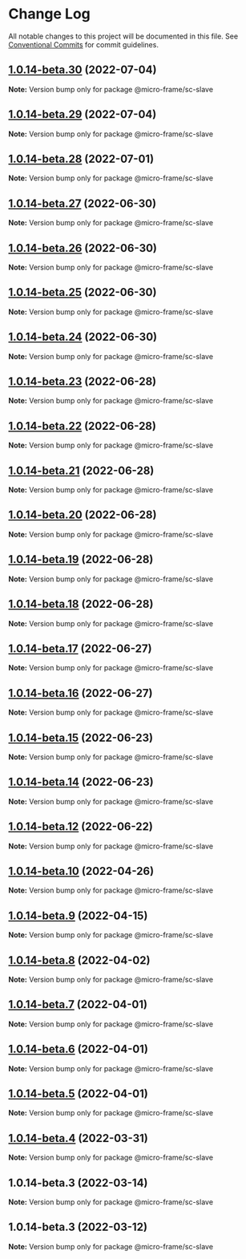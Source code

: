 # Change Log

All notable changes to this project will be documented in this file.
See [Conventional Commits](https://conventionalcommits.org) for commit guidelines.

## [1.0.14-beta.30](https://bsgit28/bgtech-fe/micro-basic/compare/@micro-frame/sc-slave@1.0.14-beta.29...@micro-frame/sc-slave@1.0.14-beta.30) (2022-07-04)

**Note:** Version bump only for package @micro-frame/sc-slave





## [1.0.14-beta.29](https://bsgit28/bgtech-fe/micro-basic/compare/@micro-frame/sc-slave@1.0.14-beta.28...@micro-frame/sc-slave@1.0.14-beta.29) (2022-07-04)

**Note:** Version bump only for package @micro-frame/sc-slave





## [1.0.14-beta.28](https://bsgit28/bgtech-fe/micro-basic/compare/@micro-frame/sc-slave@1.0.14-beta.27...@micro-frame/sc-slave@1.0.14-beta.28) (2022-07-01)

**Note:** Version bump only for package @micro-frame/sc-slave





## [1.0.14-beta.27](https://bsgit28/bgtech-fe/micro-basic/compare/@micro-frame/sc-slave@1.0.14-beta.26...@micro-frame/sc-slave@1.0.14-beta.27) (2022-06-30)

**Note:** Version bump only for package @micro-frame/sc-slave





## [1.0.14-beta.26](https://bsgit28/bgtech-fe/micro-basic/compare/@micro-frame/sc-slave@1.0.14-beta.25...@micro-frame/sc-slave@1.0.14-beta.26) (2022-06-30)

**Note:** Version bump only for package @micro-frame/sc-slave





## [1.0.14-beta.25](https://bsgit28/bgtech-fe/micro-basic/compare/@micro-frame/sc-slave@1.0.14-beta.24...@micro-frame/sc-slave@1.0.14-beta.25) (2022-06-30)

**Note:** Version bump only for package @micro-frame/sc-slave





## [1.0.14-beta.24](https://bsgit28/bgtech-fe/micro-basic/compare/@micro-frame/sc-slave@1.0.14-beta.23...@micro-frame/sc-slave@1.0.14-beta.24) (2022-06-30)

**Note:** Version bump only for package @micro-frame/sc-slave





## [1.0.14-beta.23](https://bsgit28/bgtech-fe/micro-basic/compare/@micro-frame/sc-slave@1.0.14-beta.22...@micro-frame/sc-slave@1.0.14-beta.23) (2022-06-28)

**Note:** Version bump only for package @micro-frame/sc-slave





## [1.0.14-beta.22](https://bsgit28/bgtech-fe/micro-basic/compare/@micro-frame/sc-slave@1.0.14-beta.21...@micro-frame/sc-slave@1.0.14-beta.22) (2022-06-28)

**Note:** Version bump only for package @micro-frame/sc-slave





## [1.0.14-beta.21](https://bsgit28/bgtech-fe/micro-basic/compare/@micro-frame/sc-slave@1.0.14-beta.20...@micro-frame/sc-slave@1.0.14-beta.21) (2022-06-28)

**Note:** Version bump only for package @micro-frame/sc-slave





## [1.0.14-beta.20](https://bsgit28/bgtech-fe/micro-basic/compare/@micro-frame/sc-slave@1.0.14-beta.19...@micro-frame/sc-slave@1.0.14-beta.20) (2022-06-28)

**Note:** Version bump only for package @micro-frame/sc-slave





## [1.0.14-beta.19](https://bsgit28/bgtech-fe/micro-basic/compare/@micro-frame/sc-slave@1.0.14-beta.18...@micro-frame/sc-slave@1.0.14-beta.19) (2022-06-28)

**Note:** Version bump only for package @micro-frame/sc-slave





## [1.0.14-beta.18](https://bsgit28/bgtech-fe/micro-basic/compare/@micro-frame/sc-slave@1.0.14-beta.17...@micro-frame/sc-slave@1.0.14-beta.18) (2022-06-28)

**Note:** Version bump only for package @micro-frame/sc-slave





## [1.0.14-beta.17](https://bsgit28/bgtech-fe/micro-basic/compare/@micro-frame/sc-slave@1.0.14-beta.16...@micro-frame/sc-slave@1.0.14-beta.17) (2022-06-27)

**Note:** Version bump only for package @micro-frame/sc-slave





## [1.0.14-beta.16](https://bsgit28/bgtech-fe/micro-basic/compare/@micro-frame/sc-slave@1.0.14-beta.15...@micro-frame/sc-slave@1.0.14-beta.16) (2022-06-27)

**Note:** Version bump only for package @micro-frame/sc-slave





## [1.0.14-beta.15](https://bsgit28/bgtech-fe/micro-basic/compare/@micro-frame/sc-slave@1.0.14-beta.14...@micro-frame/sc-slave@1.0.14-beta.15) (2022-06-23)

**Note:** Version bump only for package @micro-frame/sc-slave





## [1.0.14-beta.14](https://bsgit28/bgtech-fe/micro-basic/compare/@micro-frame/sc-slave@1.0.14-beta.12...@micro-frame/sc-slave@1.0.14-beta.14) (2022-06-23)

**Note:** Version bump only for package @micro-frame/sc-slave





## [1.0.14-beta.12](https://bsgit28/bgtech-fe/micro-basic/compare/@micro-frame/sc-slave@1.0.14-beta.10...@micro-frame/sc-slave@1.0.14-beta.12) (2022-06-22)

**Note:** Version bump only for package @micro-frame/sc-slave





## [1.0.14-beta.10](https://bsgit28/bgtech-fe/micro-basic/compare/@micro-frame/sc-slave@1.0.14-beta.9...@micro-frame/sc-slave@1.0.14-beta.10) (2022-04-26)

**Note:** Version bump only for package @micro-frame/sc-slave





## [1.0.14-beta.9](https://bsgit28/bgtech-fe/micro-basic/compare/@micro-frame/sc-slave@1.0.14-beta.8...@micro-frame/sc-slave@1.0.14-beta.9) (2022-04-15)

**Note:** Version bump only for package @micro-frame/sc-slave





## [1.0.14-beta.8](https://bsgit28/bgtech-fe/micro-basic/compare/@micro-frame/sc-slave@1.0.14-beta.7...@micro-frame/sc-slave@1.0.14-beta.8) (2022-04-02)

**Note:** Version bump only for package @micro-frame/sc-slave





## [1.0.14-beta.7](https://bsgit28/bgtech-fe/micro-basic/compare/@micro-frame/sc-slave@1.0.14-beta.6...@micro-frame/sc-slave@1.0.14-beta.7) (2022-04-01)

**Note:** Version bump only for package @micro-frame/sc-slave





## [1.0.14-beta.6](https://bsgit28/bgtech-fe/micro-basic/compare/@micro-frame/sc-slave@1.0.14-beta.5...@micro-frame/sc-slave@1.0.14-beta.6) (2022-04-01)

**Note:** Version bump only for package @micro-frame/sc-slave





## [1.0.14-beta.5](https://bsgit28/bgtech-fe/micro-basic/compare/@micro-frame/sc-slave@1.0.14-beta.4...@micro-frame/sc-slave@1.0.14-beta.5) (2022-04-01)

**Note:** Version bump only for package @micro-frame/sc-slave





## [1.0.14-beta.4](https://bsgit28/bgtech-fe/micro-basic/compare/@micro-frame/sc-slave@1.0.14-beta.3...@micro-frame/sc-slave@1.0.14-beta.4) (2022-03-31)

**Note:** Version bump only for package @micro-frame/sc-slave





## 1.0.14-beta.3 (2022-03-14)

**Note:** Version bump only for package @micro-frame/sc-slave





## 1.0.14-beta.3 (2022-03-12)

**Note:** Version bump only for package @micro-frame/sc-slave
